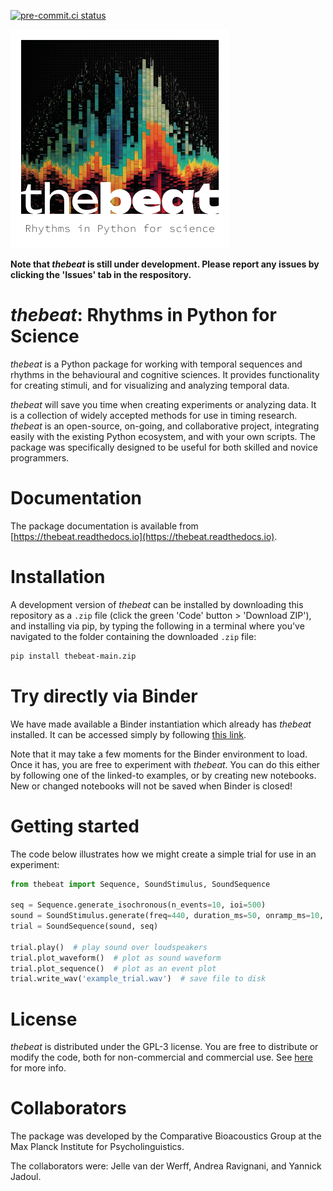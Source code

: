 [![pre-commit.ci status](https://results.pre-commit.ci/badge/github/Jellevanderwerff/thebeat/main.svg)](https://results.pre-commit.ci/latest/github/Jellevanderwerff/thebeat/main)

<img src=docs/source/thebeat_logo.png height="350" width="350">

**Note that *thebeat* is still under development. Please report any issues by clicking the 'Issues' tab in the respository.**

# *thebeat*: Rhythms in Python for Science

*thebeat* is a Python package for working with temporal sequences and rhythms in the behavioural and cognitive sciences. It provides functionality for creating stimuli, and for visualizing and analyzing temporal data.

*thebeat* will save you time when creating experiments or analyzing data.
It is a collection of widely accepted methods for use in timing research.
*thebeat* is an open-source, on-going, and collaborative project,
integrating easily with the existing Python ecosystem, and with your own scripts.
The package was specifically designed to be useful for both skilled and novice programmers.

# Documentation
The package documentation is available from [https://thebeat.readthedocs.io](https://thebeat.readthedocs.io).

# Installation
A development version of *thebeat* can be installed by downloading this repository as a ``.zip`` file (click the green 'Code' button > 'Download ZIP'), and installing via pip, by typing the following in a terminal where you've navigated to the folder containing the downloaded ``.zip`` file:

```bash
pip install thebeat-main.zip
```

# Try directly via Binder
We have made available a Binder instantiation which already has *thebeat* installed. It can be accessed simply by following [this link](https://mybinder.org/v2/git/https%3A%2F%2Fgitlab.gwdg.de%2Fcomparative-bioacoustics%2Fthebeat-demo.git/HEAD?labpath=docs%2Fsource%2Fexamples%2FREADME.md).

Note that it may take a few moments for the Binder environment to load. Once it has, you are free to experiment with *thebeat*. You can do this either by following one of the linked-to examples, or by creating new notebooks. New or changed notebooks will not be saved when Binder is closed!

# Getting started
The code below illustrates how we might create a simple trial for use in an experiment:

```python
from thebeat import Sequence, SoundStimulus, SoundSequence

seq = Sequence.generate_isochronous(n_events=10, ioi=500)
sound = SoundStimulus.generate(freq=440, duration_ms=50, onramp_ms=10, offramp_ms=10)
trial = SoundSequence(sound, seq)

trial.play()  # play sound over loudspeakers
trial.plot_waveform()  # plot as sound waveform
trial.plot_sequence()  # plot as an event plot
trial.write_wav('example_trial.wav')  # save file to disk
```

# License
*thebeat* is distributed under the GPL-3 license. You are free to distribute or modify the code, both for non-commercial and commercial use. See [here](https://choosealicense.com/licenses/gpl-3.0/) for more info.

# Collaborators
The package was developed by the Comparative Bioacoustics Group at the Max Planck Institute for Psycholinguistics.

The collaborators were: Jelle van der Werff, Andrea Ravignani, and Yannick Jadoul.
